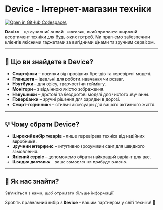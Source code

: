 # Device - Інтернет-магазин техніки
[![Open in GitHub Codespaces](https://img.shields.io/badge/Open%20in-GitHub%20Codespaces-blue?logo=github)](https://organic-parakeet-9779vx5575jx27q5w.github.dev/)

**Device** – це сучасний онлайн-магазин, який пропонує широкий асортимент техніки для будь-яких потреб. Ми прагнемо забезпечити клієнтів якісними гаджетами за вигідними цінами та зручним сервісом.

---

## 🛒 Що ви знайдете в **Device**?

- **Смартфони** – новинки від провідних брендів та перевірені моделі.
- **Планшети** – ідеальні для роботи, навчання чи розваг.
- **Ноутбуки** – для офісу, творчості чи геймінгу.
- **Монітори** – з відмінною якістю зображення.
- **Навушники** – дротові та бездротові моделі для чистого звучання.
- **Повербанки** – зручні рішення для зарядки в дорозі.
- **Смарт-годинники** – стильні аксесуари для вашого активного життя.

---

## 💡 Чому обрати **Device**?

- **Широкий вибір товарів** – лише перевірена техніка від надійних виробників.
- **Зручний інтерфейс** – інтуїтивно зрозумілий сайт для швидкого замовлення.
- **Якісний сервіс** – допоможемо обрати найкращий варіант для вас.
- **Швидка доставка** – ваше замовлення прибуде вчасно.

---

## 🔗 Як нас знайти?

Зв’яжіться з нами, щоб отримати більше інформації.

Зробіть правильний вибір з **Device** – вашим партнером у світі техніки! 🚀

